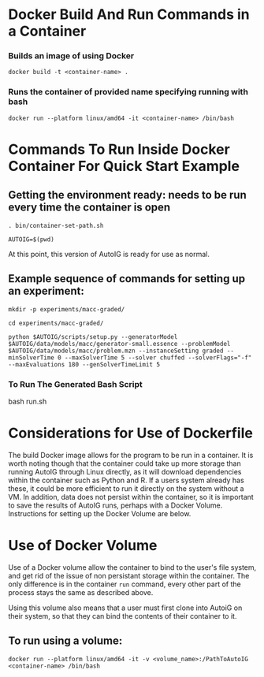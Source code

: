 # Docker Build And Run Commands in a Container

### Builds an image of <container-name> using Docker

`docker build -t <container-name> .`

### Runs the container of provided name specifying running with bash

`docker run --platform linux/amd64 -it <container-name> /bin/bash`

# Commands To Run Inside Docker Container For Quick Start Example

## Getting the environment ready: needs to be run every time the container is open

`. bin/container-set-path.sh`

`AUTOIG=$(pwd)`

At this point, this version of AutoIG is ready for use as normal.

## Example sequence of commands for setting up an experiment:

`mkdir -p experiments/macc-graded/`

`cd experiments/macc-graded/`

`python $AUTOIG/scripts/setup.py --generatorModel $AUTOIG/data/models/macc/generator-small.essence --problemModel $AUTOIG/data/models/macc/problem.mzn --instanceSetting graded --minSolverTime 0 --maxSolverTime 5 --solver chuffed --solverFlags="-f" --maxEvaluations 180 --genSolverTimeLimit 5`

### To Run The Generated Bash Script

bash run.sh

# Considerations for Use of Dockerfile

The build Docker image allows for the program to be run in a container. It is worth noting though that the container could take up more storage than running AutoIG through Linux directly, as it will download dependencies within the container such as Python and R. If a users system already has these, it could be more efficient to run it directly on the system without a VM. In addition, data does not persist within the container, so it is important to save the results of AutoIG runs, perhaps with a Docker Volume. Instructions for setting up the Docker Volume are below.

# Use of Docker Volume

Use of a Docker volume allow the container to bind to the user's file system, and get rid of the issue of non persistant storage within the container. The only difference is in the container `run` command, every other part of the process stays the same as described above.

Using this volume also means that a user must first clone into AutoiG on their system, so that they can bind the contents of their container to it.

## To run using a volume:

`docker run --platform linux/amd64 -it -v <volume_name>:/PathToAutoIG <container-name> /bin/bash`
